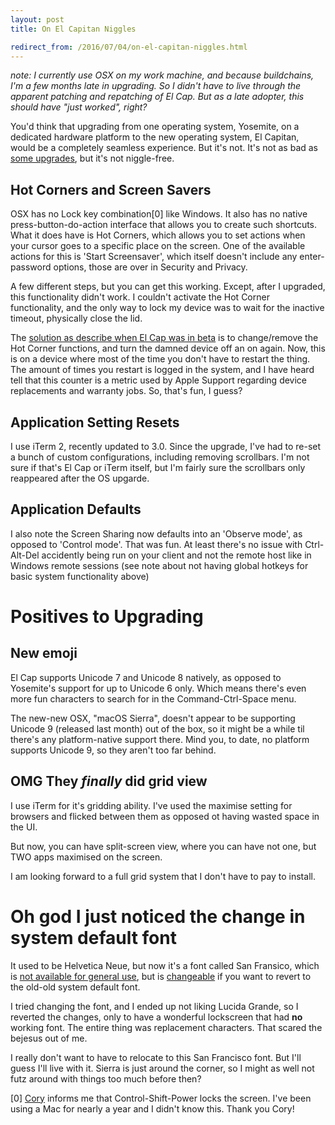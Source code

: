 ```yaml
---
layout: post
title: On El Capitan Niggles

redirect_from: /2016/07/04/on-el-capitan-niggles.html
---
```



*note: I currently use OSX on my work machine, and because buildchains, I'm a few months late in upgrading. So I didn't have to live through the apparent patching and repatching of El Cap. But as a late adopter, this should have "just worked", right?*

You'd think that upgrading from one operating system, Yosemite, on a dedicated hardware platform to the new operating system, El Capitan, would be a completely seamless experience. But it's not. It's not as bad as [some upgrades](2014-09-20-installing-ubuntu-14-04-on-uefi-hardware.html), but it's not niggle-free. 


## Hot Corners and Screen Savers

OSX has no Lock key combination[0] like Windows. It also has no native press-button-do-action interface that allows you to create such shortcuts. What it does have is Hot Corners, which allows you to set actions when your cursor goes to a specific place on the screen. One of the available actions for this is 'Start Screensaver', which itself doesn't include any enter-password options, those are over in Security and Privacy. 

A few different steps, but you can get this working. Except, after I upgraded, this functionality didn't work. I couldn't activate the Hot Corner functionality, and the only way to lock my device was to wait for the inactive timeout, physically close the lid. 

The [solution as describe when El Cap was in beta](http://apple.stackexchange.com/a/210813) is to change/remove the Hot Corner functions, and turn the damned device off an on again. Now, this is on a device where most of the time you don't have to restart the thing. The amount of times you restart is logged in the system, and I have heard tell that this counter is a metric used by Apple Support regarding device replacements and warranty jobs. So, that's fun, I guess?

## Application Setting Resets

I use iTerm 2, recently updated to 3.0. Since the upgrade, I've had to re-set a bunch of custom configurations, including removing scrollbars. I'm not sure if that's El Cap or iTerm itself, but I'm fairly sure the scrollbars only reappeared after the OS upgarde. 

## Application Defaults

I also note the Screen Sharing now defaults into an 'Observe mode', as opposed to 'Control mode'. That was fun. At least there's no issue with Ctrl-Alt-Del accidently being run on your client and not the remote host like in Windows remote sessions (see note about not having global hotkeys for basic system functionality above)

# Positives to Upgrading

## New emoji 

El Cap supports Unicode 7 and Unicode 8 natively, as opposed to Yosemite's support for up to Unicode 6 only. Which means there's even more fun characters to search for in the Command-Ctrl-Space menu. 

The new-new OSX, "macOS Sierra", doesn't appear to be supporting Unicode 9 (released last month) out of the box, so it might be a while til there's any platform-native support there. Mind you, to date, no platform supports Unicode 9, so they aren't too far behind. 

## OMG They *finally* did grid view

I use iTerm for it's gridding ability. I've used the maximise setting for browsers and flicked between them as opposed ot having wasted space in the UI. 

But now, you can have split-screen view, where you can have not one, but TWO apps maximised on the screen. 

I am looking forward to a full grid system that I don't have to pay to install. 

# Oh god I just noticed the change in system default font

It used to be Helvetica Neue, but now it's a font called San Fransico, which is [not available for general use](http://apple.stackexchange.com/a/208854), but is [changeable](http://osxdaily.com/2015/10/15/change-default-system-font-mac-os-x-el-capitan-lucida-grande/) if you want to revert to the old-old system default font. 

I tried changing the font, and I ended up not liking Lucida Grande, so I reverted the changes, only to have a wonderful lockscreen that had **no** working font. The entire thing was replacement characters. That scared the bejesus out of me.

I really don't want to have to relocate to this San Francisco font. But I'll guess I'll live with it. Sierra is just around the corner, so I might as well not futz around with things too much before then? 


[0] [Cory](https://twitter.com/Lukasaoz/status/750230011907637248) informs me that Control-Shift-Power locks the screen. I've been using a Mac for nearly a year and I didn't know this. Thank you Cory!
